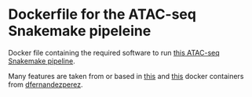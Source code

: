 # Dockerfile for the ATAC-seq Snakemake pipeleine

Docker file containing the required software to run [this ATAC-seq Snakemake pipeline](https://github.com/amitjavilaventura/ATACseq-snakemake).

Many features are taken from or based in [this](https://github.com/dfernandezperez/Docker/tree/master/ChIP-seq) and [this](https://github.com/dfernandezperez/Docker/blob/master/CutNtag/Dockerfile) docker containers from [dfernandezperez](https://github.com/dfernandezperez).

